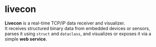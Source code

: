 # livecon
**Livecon** is a real-time TCP/IP data receiver and visualizer.  
It receives structured binary data from embedded devices or sensors, parses it using `struct` and `dataclass`, and visualizes or exposes it via a simple **web service**.
